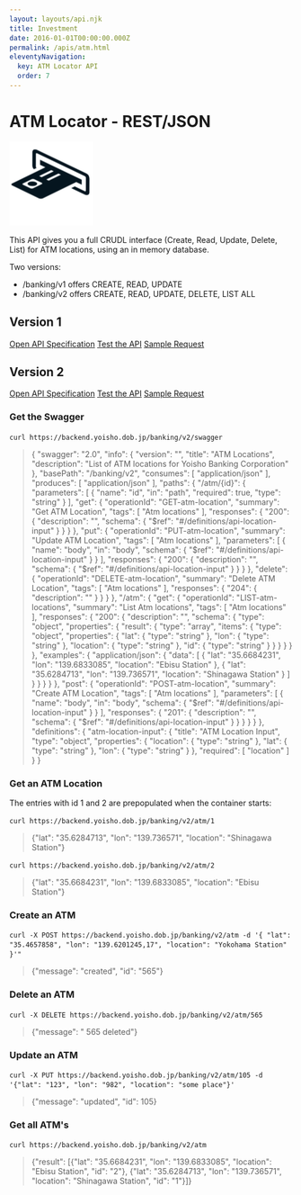 ```yaml
---
layout: layouts/api.njk
title: Investment
date: 2016-01-01T00:00:00.000Z
permalink: /apis/atm.html
eleventyNavigation:
  key: ATM Locator API
  order: 7
---
```


# ATM Locator - REST/JSON

![](/static/img/i6.png)

This API gives you a full CRUDL interface (Create, Read, Update, Delete, List) for ATM locations, using an in memory database.

Two versions:

* /banking/v1 offers CREATE, READ, UPDATE
* /banking/v2 offers CREATE, READ, UPDATE, DELETE, LIST ALL

## Version 1

<a href="https://backend.yoisho.dob.jp/banking/v1/swagger" target="_new">Open API Specification</a>
<a href="https://editor.swagger.io/?url=https://backend.yoisho.dob.jp/banking/v1/swagger" target="_new">Test the API</a>
<a href="https://backend.yoisho.dob.jp/banking/v1/atm/1" target="_new">Sample Request</a>

## Version 2

<a href="https://backend.yoisho.dob.jp/banking/v2/swagger" target="_new">Open API Specification</a>
<a href="https://editor.swagger.io/?url=https://backend.yoisho.dob.jp/banking/v2/swagger" target="_new">Test the API</a>
<a href="https://backend.yoisho.dob.jp/banking/v2/atm/1" target="_new">Sample Request</a>

### Get the Swagger

`curl https://backend.yoisho.dob.jp/banking/v2/swagger`

> { "swagger": "2.0", "info": { "version": "", "title": "ATM Locations", "description": "List of ATM locations for Yoisho Banking Corporation" }, "basePath": "/banking/v2", "consumes": [ "application/json" ], "produces": [ "application/json" ], "paths": { "/atm/{id}": { "parameters": [ { "name": "id", "in": "path", "required": true, "type": "string" } ], "get": { "operationId": "GET-atm-location", "summary": "Get ATM Location", "tags": [ "Atm locations" ], "responses": { "200": { "description": "", "schema": { "$ref": "#/definitions/api-location-input" } } } }, "put": { "operationId": "PUT-atm-location", "summary": "Update ATM Location", "tags": [ "Atm locations" ], "parameters": [ { "name": "body", "in": "body", "schema": { "$ref": "#/definitions/api-location-input" } } ], "responses": { "200": { "description": "", "schema": { "$ref": "#/definitions/api-location-input" } } } }, "delete": { "operationId": "DELETE-atm-location", "summary": "Delete ATM Location", "tags": [ "Atm locations" ], "responses": { "204": { "description": "" } } } }, "/atm": { "get": { "operationId": "LIST-atm-locations", "summary": "List Atm locations", "tags": [ "Atm locations" ], "responses": { "200": { "description": "", "schema": { "type": "object", "properties": { "result": { "type": "array", "items": { "type": "object", "properties": { "lat": { "type": "string" }, "lon": { "type": "string" }, "location": { "type": "string" }, "id": { "type": "string" } } } } } }, "examples": { "application/json": { "data": [ { "lat": "35.6684231", "lon": "139.6833085", "location": "Ebisu Station" }, { "lat": "35.6284713", "lon": "139.736571", "location": "Shinagawa Station" } ] } } } } }, "post": { "operationId": "POST-atm-location", "summary": "Create ATM Location", "tags": [ "Atm locations" ], "parameters": [ { "name": "body", "in": "body", "schema": { "$ref": "#/definitions/api-location-input" } } ], "responses": { "201": { "description": "", "schema": { "$ref": "#/definitions/api-location-input" } } } } } }, "definitions": { "atm-location-input": { "title": "ATM Location Input", "type": "object", "properties": { "location": { "type": "string" }, "lat": { "type": "string" }, "lon": { "type": "string" } }, "required": [ "location" ] } }

### Get an ATM Location

The entries with id 1 and 2 are prepopulated when the container starts:

`curl https://backend.yoisho.dob.jp/banking/v2/atm/1`

> {"lat": "35.6284713", "lon": "139.736571", "location": "Shinagawa Station"}

`curl https://backend.yoisho.dob.jp/banking/v2/atm/2`

> {"lat": "35.6684231", "lon": "139.6833085", "location": "Ebisu Station"}

### Create an ATM

`curl -X POST https://backend.yoisho.dob.jp/banking/v2/atm -d '{ "lat": "35.4657858", "lon": "139.6201245,17", "location": "Yokohama Station" }'"`

> {"message": "created", "id": "565"}

### Delete an ATM

`curl -X DELETE https://backend.yoisho.dob.jp/banking/v2/atm/565`

> {"message": " 565 deleted"}

### Update an ATM

`curl -X PUT https://backend.yoisho.dob.jp/banking/v2/atm/105 -d '{"lat": "123", "lon": "982", "location": "some place"}'`

> {"message": "updated", "id": 105}

### Get all ATM's

`curl https://backend.yoisho.dob.jp/banking/v2/atm`

> {"result": [{"lat": "35.6684231", "lon": "139.6833085", "location": "Ebisu Station", "id": "2"}, {"lat": "35.6284713", "lon": "139.736571", "location": "Shinagawa Station", "id": "1"}]}

